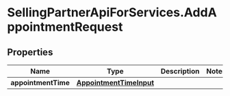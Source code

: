 # SellingPartnerApiForServices.AddAppointmentRequest

## Properties

Name | Type | Description | Notes
------------ | ------------- | ------------- | -------------
**appointmentTime** | [**AppointmentTimeInput**](AppointmentTimeInput.md) |  | 



